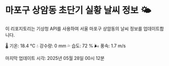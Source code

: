 
# 마포구 상암동 초단기 실황 날씨 정보 🌤️

이 리포지토리는 기상청 API를 사용하여 서울 마포구 상암동의 날씨 정보를 업데이트합니다. 

🌡️ 기온: 18.4 ℃
💧 강수량: 0 mm
💦 습도: 72 %
🌬️ 풍속: 1.7 m/s

마지막 업데이트 시각: 2025년 05월 28일 00시 12분    

